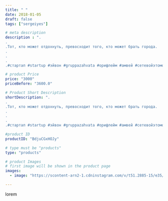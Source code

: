 ```yaml
---
title: " "
date: 2018-01-05
draft: false
tags: ["sergeiyes"]

# meta description
description : ".
.
.Тот, кто может отдохнуть, превосходит того, кто может брать города.
.
.
.
.#стартап #startup #эйвон #gruppazahvata #орифлейм #амвей #сетевойэтомоё #сетевой"

# product Price
price: "3000"
priceBefore: "3600.0"

# Product Short Description
shortDescription: ".
.
.Тот, кто может отдохнуть, превосходит того, кто может брать города.
.
.
.
.#стартап #startup #эйвон #gruppazahvata #орифлейм #амвей #сетевойэтомоё #сетевой #миллионер #бизнесбезвложений #млм #легкиеденьги #сетевойэтомодно #автобонус #сетевоймаркетинг #стильжизни #типичныесетевики #пятигорск #кмв #ессентуки #бизнес #churslabs #sergeystar #GZ2412"

#product ID
productID: "BdjuCGxHOJy"

# type must be "products"
type: "products"

# product Images
# first image will be shown in the product page
images:
  - image: "https://scontent-arn2-1.cdninstagram.com/v/t51.2885-15/e35/26181684_691164724421068_7792116465120837632_n.jpg?tp=1&_nc_ht=scontent-arn2-1.cdninstagram.com&_nc_cat=104&_nc_ohc=e92N_HP3sngAX98ilkt&ccb=7-4&oh=2847dd2548afb1183bc93f78f7c0e0fe&oe=60840F26&_nc_sid=86f79a&ig_cache_key=MTY4NTM5MzE0MDQxMTU4OTIzNA%3D%3D.2-ccb7-4"

---
```

lorem

